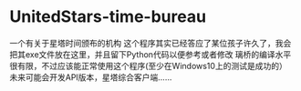 # UnitedStars-time-bureau
一个有关于星塔时间颁布的机构
这个程序其实已经答应了某位孩子许久了，我会把其exe文件放在这里，并且留下Python代码以便参考或者修改
璃桥的编译水平很有限，不过应该能正常使用这个程序(至少在Windows10上的测试是成功的）
未来可能会开发API版本，星塔综合客户端……
